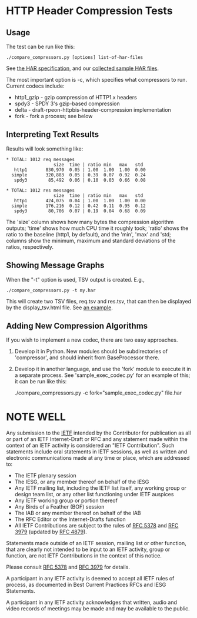 
HTTP Header Compression Tests
=============================

Usage
-----

The test can be run like this:

    ./compare_compressors.py [options] list-of-har-files

See [the HAR specification](http://www.softwareishard.com/blog/har-12-spec/), 
and our [collected sample HAR files](https://github.com/http2/http_samples).

The most important option is -c, which specifies what compressors to run.
Current codecs include:

* http1_gzip - gzip compression of HTTP1.x headers
* spdy3 - SPDY 3's gzip-based compression
* delta - draft-rpeon-httpbis-header-compression implementation
* fork - fork a process; see below

Interpreting Text Results
-------------------------

Results will look something like:

    * TOTAL: 1012 req messages
                      size  time | ratio min   max   std
       http1       830,970  0.05 | 1.00  1.00  1.00  0.00
      simple       320,883  0.05 | 0.39  0.07  0.92  0.24
       spdy3        85,492  0.06 | 0.10  0.03  0.66  0.08

    * TOTAL: 1012 res messages
                      size  time | ratio min   max   std
       http1       424,075  0.04 | 1.00  1.00  1.00  0.00
      simple       176,216  0.12 | 0.42  0.11  0.95  0.12
       spdy3        80,706  0.07 | 0.19  0.04  0.68  0.09

The 'size' column shows how many bytes the compression algorithm outputs;
'time' shows how much CPU time it roughly took; 'ratio' shows the ratio to the
baseline (http1, by default), and the 'min', 'max' and 'std; columns show the
minimum, maximum and standard deviations of the ratios, respectively.


Showing Message Graphs
----------------------

When the "-t" option is used, TSV output is created. E.g.,

    ./compare_compressors.py -t my.har

This will create two TSV files, req.tsv and res.tsv, that can then be
displayed by the display_tsv.html file. See [an
example](http://http2.github.com/compression-test/).


Adding New Compression Algorithms
---------------------------------

If you wish to implement a new codec, there are two easy approaches.

1) Develop it in Python. New modules should be subdirectories of 
'compressor', and should inherit from BaseProcessor there.

2) Develop it in another language, and use the 'fork' module to execute
it in a separate process. See 'sample_exec_codec.py' for an example of this; 
it can be run like this:

    ./compare_compressors.py -c fork="sample_exec_codec.py" file.har



NOTE WELL
=========

Any submission to the [IETF](http://www.ietf.org/) intended by the Contributor
for publication as all or part of an IETF Internet-Draft or RFC and any
statement made within the context of an IETF activity is considered an "IETF
Contribution". Such statements include oral statements in IETF sessions, as
well as written and electronic communications made at any time or place, which
are addressed to:

 * The IETF plenary session
 * The IESG, or any member thereof on behalf of the IESG
 * Any IETF mailing list, including the IETF list itself, any working group 
   or design team list, or any other list functioning under IETF auspices
 * Any IETF working group or portion thereof
 * Any Birds of a Feather (BOF) session
 * The IAB or any member thereof on behalf of the IAB
 * The RFC Editor or the Internet-Drafts function
 * All IETF Contributions are subject to the rules of 
   [RFC 5378](http://tools.ietf.org/html/rfc5378) and 
   [RFC 3979](http://tools.ietf.org/html/rfc3979) 
   (updated by [RFC 4879](http://tools.ietf.org/html/rfc4879)).

Statements made outside of an IETF session, mailing list or other function,
that are clearly not intended to be input to an IETF activity, group or
function, are not IETF Contributions in the context of this notice.

Please consult [RFC 5378](http://tools.ietf.org/html/rfc5378) and [RFC 
3979](http://tools.ietf.org/html/rfc3979) for details.

A participant in any IETF activity is deemed to accept all IETF rules of
process, as documented in Best Current Practices RFCs and IESG Statements.

A participant in any IETF activity acknowledges that written, audio and video
records of meetings may be made and may be available to the public.

